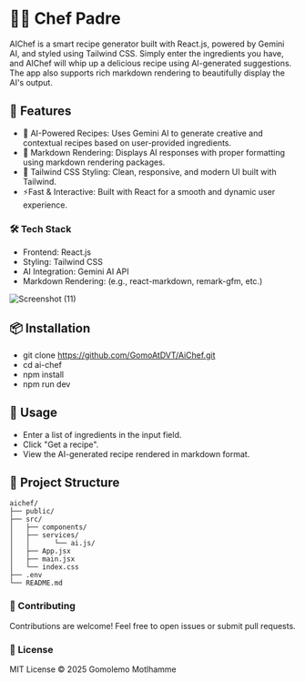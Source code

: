 # 🧑‍🍳 Chef Padre
AIChef is a smart recipe generator built with React.js, powered by Gemini AI, and styled using Tailwind CSS. Simply enter the ingredients you have, and AIChef will whip up a delicious recipe using AI-generated suggestions. The app also supports rich markdown rendering to beautifully display the AI's output.



## 🚀 Features
- 🧠 AI-Powered Recipes: Uses Gemini AI to generate creative and contextual recipes based on user-provided ingredients.
- 📝 Markdown Rendering: Displays AI responses with proper formatting using markdown rendering packages.
- 🎨 Tailwind CSS Styling: Clean, responsive, and modern UI built with Tailwind.
- ⚡Fast & Interactive: Built with React for a smooth and dynamic user experience.

### 🛠️ Tech Stack
- Frontend: React.js
- Styling: Tailwind CSS
- AI Integration: Gemini AI API
- Markdown Rendering: (e.g., react-markdown, remark-gfm, etc.)

![Screenshot (11)](https://github.com/user-attachments/assets/81e91dca-b8d1-4402-bcff-e2b947c3382b)



## 📦 Installation
- git clone https://github.com/GomoAtDVT/AiChef.git
- cd ai-chef
- npm install
- npm run dev



## 🧪 Usage
- Enter a list of ingredients in the input field.
- Click "Get a recipe".
- View the AI-generated recipe rendered in markdown format.



## 📁 Project Structure
```
aichef/
├── public/ 
├── src/
│   ├── components/
│   ├── services/
│   │      └── ai.js/
│   ├── App.jsx
│   ├── main.jsx
│   └── index.css
├── .env
└── README.md
```


### 🤝 Contributing
Contributions are welcome! Feel free to open issues or submit pull requests.

### 📄 License
MIT License © 2025 Gomolemo Motlhamme
